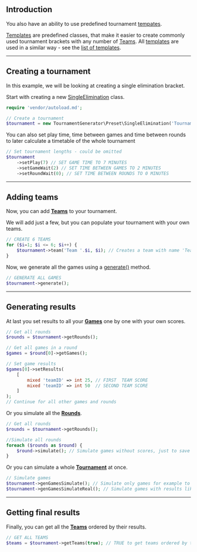 
## Introduction

You also have an ability to use predefined tournament [tempates](/templates/list.md).

[Templates](/templates/list.md) are predefined classes, that make it easier to create commonly used tournament brackets with any number of [Teams](/templates/team.md). All [templates](/templates/list.md) are used in a similar way - see the [list of templates](/templates/list.md).

---

## Creating a tournament

In this example, we will be looking at creating a single elimination bracket.

Start with creating a new [SingleElimination](/templates/singleElim.md) class.

```php
require 'vendor/autoload.md';

// Create a tournament
$tournament = new TournamentGenerator\Preset\SingleElimination('Tournament name');
```

You can also set play time, time between games and time between rounds to later calculate a timetable of the whole tournament

```php
// Set tournament lengths - could be omitted
$tournament
	->setPlay(7) // SET GAME TIME TO 7 MINUTES
	->setGameWait(2) // SET TIME BETWEEN GAMES TO 2 MINUTES
	->setRoundWait(0); // SET TIME BETWEEN ROUNDS TO 0 MINUTES
```

---

## Adding teams

Now, you can add **[Teams](/classes/team.md)** to your tournament.

We will add just a few, but you can populate your tournament with your own teams.

```php
// CREATE 6 TEAMS
for ($i=1; $i <= 6; $i++) {
	$tournament->team('Team '.$i, $i); // Creates a team with name 'Team $i' and id of $i
}
```

Now, we generate all the games using a [generate()](/templates/singleElim.md#generate) method.

```php
// GENERATE ALL GAMES
$tournament->generate();
```

---

## Generating results

At last you set results to all your **[Games](/classes/game.md)** one by one with your own scores.

```php
// Get all rounds
$rounds = $tournament->getRounds();

// Get all games in a round
$games = $round[0]->getGames();

// Set game results
$games[0]->setResults(
	[
		mixed 'teamID' => int 25, // FIRST  TEAM SCORE
		mixed 'teamID' => int 50  // SECOND TEAM SCORE
	]
);
// Continue for all other games and rounds
```

Or you simulate all the **[Rounds](/classes/round.md)**.

```php
// Get all rounds
$rounds = $tournament->getRounds();

//Simulate all rounds
foreach ($rounds as $round) {
	$round->simulate(); // Simulate games without scores, just to save a bracket
}
```

Or you can simulate a whole **[Tournament](/classes/tournament.md)** at once.

```php
// Simulate games
$tournament->genGamesSimulate(); // Simulate only games for example to only save bracket to DB
$tournament->genGamesSimulateReal(); // Simulate games with results like a real tournament
```

---

## Getting final results

Finally, you can get all the **[Teams](/classes/team.md)** ordered by their results.

```php
// GET ALL TEAMS
$teams = $tournament->getTeams(true); // TRUE to get teams ordered by their results
```
